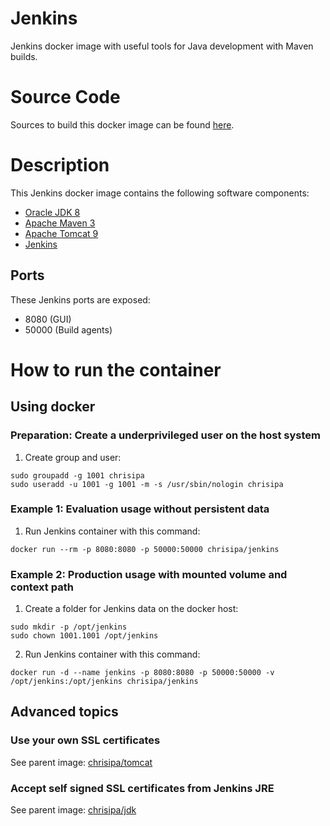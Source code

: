 Jenkins
==============

Jenkins docker image with useful tools for Java development with Maven builds.

# Source Code
Sources to build this docker image can be found [here](https://github.com/chrisipa/docker-library/tree/master/debian-pom/java-pom/tomcat-pom/jenkins-pom/jenkins).

# Description
This Jenkins docker image contains the following software components:

 - [Oracle JDK 8](http://www.oracle.com/technetwork/java/javase/downloads/jdk8-downloads-2133151.html)
 - [Apache Maven 3](https://maven.apache.org/download.cgi)
 - [Apache Tomcat 9](https://tomcat.apache.org/index.html)
 - [Jenkins](https://jenkins-ci.org/)


## Ports
These Jenkins ports are exposed:

  - 8080 (GUI)
  - 50000 (Build agents)


# How to run the container

## Using docker

### Preparation: Create a underprivileged user on the host system

1. Create group and user:
  ```
  sudo groupadd -g 1001 chrisipa
  sudo useradd -u 1001 -g 1001 -m -s /usr/sbin/nologin chrisipa
  ```  

### Example 1: Evaluation usage without persistent data

1. Run Jenkins container with this command:
  ```
  docker run --rm -p 8080:8080 -p 50000:50000 chrisipa/jenkins
  ```

### Example 2: Production usage with mounted volume and context path

1. Create a folder for Jenkins data on the docker host:
  ```
  sudo mkdir -p /opt/jenkins
  sudo chown 1001.1001 /opt/jenkins
  ```

2. Run Jenkins container with this command:
  ```
docker run -d --name jenkins -p 8080:8080 -p 50000:50000 -v /opt/jenkins:/opt/jenkins chrisipa/jenkins
  ```

## Advanced topics

### Use your own SSL certificates

See parent image: [chrisipa/tomcat](https://github.com/chrisipa/docker-library/tree/master/debian-pom/java-pom/tomcat-pom/tomcat#use-your-own-ssl-certificates)

### Accept self signed SSL certificates from Jenkins JRE

See parent image: [chrisipa/jdk](https://github.com/chrisipa/docker-library/tree/master/debian-pom/java-pom/jdk#accept-self-signed-ssl-certificates-from-jre)
